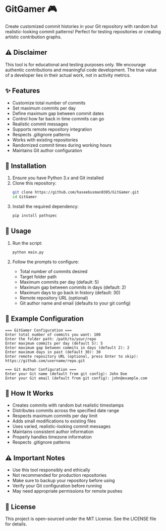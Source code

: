 # GitGamer 🎮

Create customized commit histories in your Git repository with random but realistic-looking commit patterns! Perfect for testing repositories or creating artistic contribution graphs.

## ⚠️ Disclaimer

This tool is for educational and testing purposes only. We encourage authentic contributions and meaningful code development. The true value of a developer lies in their actual work, not in activity metrics.

## ✨ Features

- Customize total number of commits
- Set maximum commits per day
- Define maximum gap between commit dates
- Control how far back in time commits can go
- Realistic commit messages
- Supports remote repository integration
- Respects .gitignore patterns
- Works with existing repositories
- Randomized commit times during working hours
- Maintains Git author configuration

## 🔧 Installation

1. Ensure you have Python 3.x and Git installed
2. Clone this repository:
   ```bash
   git clone https://github.com/haseebusman0305/GitGamer.git
   cd GitGamer
   ```
3. Install the required dependency:
   ```bash
   pip install pathspec
   ```

## 🚀 Usage

1. Run the script:
   ```bash
   python main.py
   ```

2. Follow the prompts to configure:
   - Total number of commits desired
   - Target folder path
   - Maximum commits per day (default: 5)
   - Maximum gap between commits in days (default: 2)
   - Maximum days to go back in history (default: 30)
   - Remote repository URL (optional)
   - Git author name and email (defaults to your git config)

## 📝 Example Configuration

```plaintext
=== GitGamer Configuration ===
Enter total number of commits you want: 100
Enter the folder path: /path/to/your/repo
Enter maximum commits per day (default 5): 5
Enter maximum gap between commits in days (default 2): 2
Enter maximum days in past (default 30): 30
Enter remote repository URL (optional, press Enter to skip): https://github.com/username/repo.git

=== Git Author Configuration ===
Enter your Git name (default from git config): John Doe
Enter your Git email (default from git config): john@example.com
```

## 🎯 How It Works

- Creates commits with random but realistic timestamps
- Distributes commits across the specified date range
- Respects maximum commits per day limit
- Adds small modifications to existing files
- Uses varied, realistic-looking commit messages
- Maintains consistent author information
- Properly handles timezone information
- Respects .gitignore patterns

## ⚠️ Important Notes

- Use this tool responsibly and ethically
- Not recommended for production repositories
- Make sure to backup your repository before using
- Verify your Git configuration before running
- May need appropriate permissions for remote pushes

## 📄 License

This project is open-sourced under the MIT License. See the LICENSE file for details.
